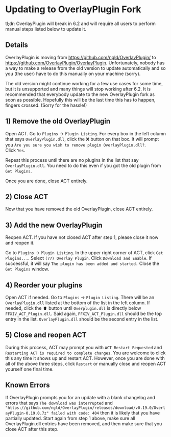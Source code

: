 # Updating to OverlayPlugin Fork

tl;dr: OverlayPlugin will break in 6.2 and will require all users to perform manual steps listed below to update it.

## Details

OverlayPlugin is moving from <https://github.com/ngld/OverlayPlugin/> to <https://github.com/OverlayPlugin/OverlayPlugin>.
Unfortunately, nobody has a way to make a release from the old version to update automatically and so you (the user) have to do this manually on your machine (sorry).

The old version might continue working for a few use cases for some time,
but it is unsupported and many things will stop working after 6.2.
It is recommended that everybody update to the new OverlayPlugin fork as soon as possible.
Hopefully this will be the last time this has to happen, fingers crossed.
(Sorry for the hassle!)

## 1) Remove the old OverlayPlugin

Open ACT.
Go to `Plugins` -> `Plugin Listing`.
For every box in the left column that says `OverlayPlugin.dll`, click the ❌ button on that box.
It will prompt you `Are you sure you wish to remove plugin OverlayPlugin.dll?`.  
Click `Yes`.

Repeat this process until there are no plugins in the list that say `OverlayPlugin.dll`.
You need to do this even if you got the old plugin from `Get Plugins`.

Once you are done, close ACT entirely.

## 2) Close ACT

Now that you have removed the old OverlayPlugin,
close ACT entirely.

## 3) Add the new OverlayPlugin

Reopen ACT.
If you have not closed ACT after step 1, please close it now and reopen it.

Go to `Plugins` -> `Plugin Listing`. 
In the upper right corner of ACT, click `Get Plugins...`.
Select `(77) Overlay Plugin`.
Click `Download and Enable`.
If successful, it will say `The plugin has been added and started.`
Close the `Get Plugins` window.

## 4) Reorder your plugins

Open ACT if needed.
Go to `Plugins` -> `Plugin Listing`. 
There will be an `OverlayPlugin.dll` listed at the bottom of the list in the left column.
If needed, click the ⬆️ button until `Overplugin.dll` is directly below `FFXIV_ACT_Plugin.dll`.
Said again, `FFXIV_ACT_Plugin.dll` should be the top entry in the list.
`OverlayPlugin.dll` should be the second entry in the list.

## 5) Close and reopen ACT

During this process, ACT may prompt you with `ACT Restart Requested` and `Restarting ACT is required to complete changes`.
You are welcome to click this any time it shows up and restart ACT.
However, once you are done with all of the above three steps,
click `Restart` or manually close and reopen ACT yourself one final time.

## Known Errors

If OverlayPlugin prompts you for an update with a blank changelog and errors
that says `The download was interrupted` and `"https://github.com/ngld/OverlayPlugin/releases/download/v0.19.0/OverlayPlugin-0.19.0.7z" failed with code: 404` then it is likely that you have partially updated.  Start again from step 1 above, make sure all OverlayPlugin.dll entries have been removed, and then make sure that you close ACT after this step.
